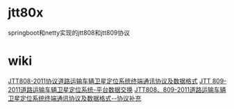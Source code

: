 # jtt80x
springboot和netty实现的jtt808和jtt809协议

# wiki
[JTT808-2011协议道路运输车辆卫星定位系统终端通讯协议及数据格式](wiki/JTT808-2011协议道路运输车辆卫星定位系统终端通讯协议及数据格式.pdf)
[JTT 809-2011道路运输车辆卫星定位系统-平台数据交换](wiki/JTT809-2011道路运输车辆卫星定位系统-平台数据交换.pdf)
[JTT808、809-2011道路运输车辆卫星定位系统终端通讯协议及数据格式--协议补充](wiki/JTT808,809-2011道路运输车辆卫星定位系统终端通讯协议及数据格式--协议补充.pdf)